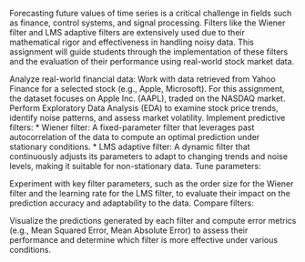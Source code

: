 Forecasting future values of time series is a critical challenge in fields such as finance, control systems, and signal processing. Filters like the Wiener filter and LMS adaptive filters are extensively used due to their mathematical rigor and effectiveness in handling noisy data. This assignment will guide students through the implementation of these filters and the evaluation of their performance using real-world stock market data.

Analyze real-world financial data:
Work with data retrieved from Yahoo Finance for a selected stock (e.g., Apple, Microsoft). For this assignment, the dataset focuses on Apple Inc. (AAPL), traded on the NASDAQ market.
Perform Exploratory Data Analysis (EDA) to examine stock price trends, identify noise patterns, and assess market volatility.
Implement predictive filters: * Wiener filter: A fixed-parameter filter that leverages past autocorrelation of the data to compute an optimal prediction under stationary conditions. * LMS adaptive filter: A dynamic filter that continuously adjusts its parameters to adapt to changing trends and noise levels, making it suitable for non-stationary data.
Tune parameters:

Experiment with key filter parameters, such as the order size for the Wiener filter and the learning rate for the LMS filter, to evaluate their impact on the prediction accuracy and adaptability to the data.
Compare filters:

Visualize the predictions generated by each filter and compute error metrics (e.g., Mean Squared Error, Mean Absolute Error) to assess their performance and determine which filter is more effective under various conditions.
